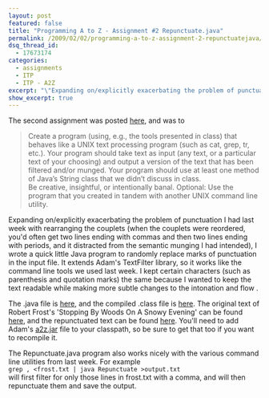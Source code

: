 ```yaml
---
layout: post
featured: false
title: "Programming A to Z - Assignment #2 Repunctuate.java"
permalink: /2009/02/02/programming-a-to-z-assignment-2-repunctuatejava/
dsq_thread_id:
  - 17673174
categories:
  - assignments
  - ITP
  - ITP - A2Z
excerpt: "\"Expanding on/explicitly exacerbating the problem of punctuation.\""
show_excerpt: true
---
```

The second assignment was posted [here][1], and was to

> Create a program (using, e.g., the tools presented in class) that behaves like a UNIX text processing program (such as cat, grep, tr, etc.). Your program should take text as input (any text, or a particular text of your choosing) and output a version of the text that has been filtered and/or munged. Your program should use at least one method of Java’s String class that we didn’t discuss in class.  
> Be creative, insightful, or intentionally banal. Optional: Use the program that you created in tandem with another UNIX command line utility.

Expanding on/explicitly exacerbating the problem of punctuation I had last week with rearranging the couplets (when the couplets were reordered, you'd often get two lines ending with commas and then two lines ending with periods, and it distracted from the semantic munging I had intended), I wrote a quick little Java program to randomly replace marks of punctuation in the input file. It extends Adam's TextFilter library, so it works like the command line tools we used last week. I kept certain characters (such as parenthesis and quotation marks) the same because I wanted to keep the text readable while making more subtle changes to the intonation and flow .

The .java file is [here][2], and the compiled .class file is [here][3]. The original text of Robert Frost's 'Stopping By Woods On A Snowy Evening' can be found [here][4], and the repunctuated text can be found [here][5]. You'll need to add Adam's [a2z.jar][6] file to your classpath, so be sure to get that too if you want to recompile it.

The Repunctuate.java program also works nicely with the various command line utilities from last week. For example  
`grep , <frost.txt | java Repunctuate >output.txt`  
will first filter for only those lines in frost.txt with a comma, and will then repunctuate them and save the output.

 [1]: http://www.decontextualize.com/teaching/a2z/strung-out-on-java/
 [2]: /projects/spring09/a2z/assignment2/Repunctuate.java
 [3]: /projects/spring09/a2z/assignment2/Repunctuate.class
 [4]: /projects/spring09/a2z/assignment2/frost.txt
 [5]: /projects/spring09/a2z/assignment2/output.txt
 [6]: /projects/spring09/a2z/assignment2/a2z.jar
